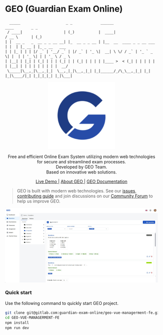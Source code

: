 # GEO (Guardian Exam Online)

```
  _____                     _ _             ______                      ____        _ _
 / ____|                   | (_)           |  ____|                    / __ \      | (_)
| |  __ _   _  __ _ _ __ __| |_  __ _ _ __ | |__  __  ____ _ _ __ ___ | |  | |_ __ | |_ _ __   ___
| | |_ | | | |/ _` | '__/ _` | |/ _` | '_ \|  __| \ \/ / _` | '_ ` _ \| |  | | '_ \| | | '_ \ / _ \
| |__| | |_| | (_| | | | (_| | | (_| | | | | |____ >  < (_| | | | | | | |__| | | | | | | | | |  __/
 \_____|\__,_|\__,_|_|  \__,_|_|\__,_|_| |_|______/_/\_\__,_|_| |_| |_|\____/|_| |_|_|_|_| |_|\___|
```

<p align="center">
  <a href="#" target="_blank">
    <img alt="GEO Logo" width="220" src="./public/android-chrome-192x192.png">
  </a>
</p>

<p align="center">
  Free and efficient Online Exam System utilizing modern web technologies for secure and streamlined exam processes.</br>
  Developed by GEO Team.</br>
  Based on innovative web solutions.
</p>

<p align="center">
  <a href="https://guardianexam.com"> Live Demo </a> |
  <a href="#"> About GEO </a> |
  <a href="#">GEO Documentation</a>
</p>

> GEO is built with modern web technologies. See our
> <a href="#">issues</a>,
> <a href="#">contributing guide</a> and join discussions on our
> <a href="#">Community Forum</a> to help us improve GEO.

<p align="center">
  <a href="#" target="_blank">
    <img src="./public/Screenshot1.jpg" align="center" width="888px"/>
  </a>
</p>

### Quick start

Use the following command to quickly start GEO project.

```bash
git clone git@gitlab.com:guardian-exam-online/geo-vue-managerment-fe.git
cd GEO-VUE-MANAGERMENT-FE
npm install
npm run dev
```
